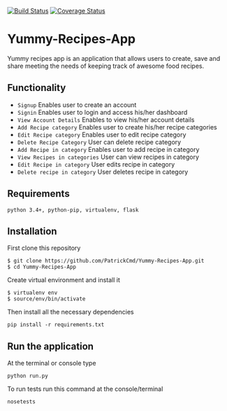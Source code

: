 [![Build Status](https://travis-ci.org/PatrickCmd/Yummy-Recipes-App.svg?branch=master)](https://travis-ci.org/PatrickCmd/Yummy-Recipes-App)
[![Coverage Status](https://coveralls.io/repos/github/PatrickCmd/Yummy-Recipes-App/badge.svg?branch=master)](https://coveralls.io/github/PatrickCmd/Yummy-Recipes-App?branch=master)
# Yummy-Recipes-App
Yummy recipes app is an application that allows users  to create, save and share meeting the needs of keeping track of awesome food recipes.

## Functionality
- `Signup` Enables user to create an account
- `Signin` Enables user to login and access his/her dashboard
- `View Account Details` Enables to view his/her account details
- `Add Recipe category` Enables user to create his/her recipe categories
- `Edit Recipe category` Enables user to edit recipe category
- `Delete Recipe Category` User can delete recipe category
- `Add Recipe in category` Enables user to add recipe in category
- `View Recipes in categories` User can view recipes in category
- `Edit Recipe in category`  User edits recipe in category
- `Delete recipe in category` User deletes recipe in category

## Requirements
`python 3.4+, python-pip, virtualenv, flask`

## Installation
First clone this repository
```
$ git clone https://github.com/PatrickCmd/Yummy-Recipes-App.git
$ cd Yummy-Recipes-App
```
Create virtual environment and install it
```
$ virtualenv env
$ source/env/bin/activate
```
Then install all the necessary dependencies
```
pip install -r requirements.txt
```

## Run the application
At the terminal or console type
```
python run.py
```
To run tests run this command at the console/terminal
```
nosetests
```
